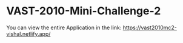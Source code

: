 # VAST-2010-Mini-Challenge-2
You can view the entire Application in the link:
https://vast2010mc2-vishal.netlify.app/
